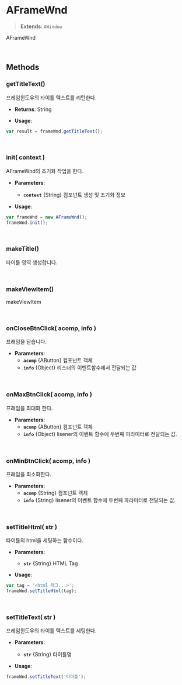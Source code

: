 # AFrameWnd
> **Extends**: `AWindow`

AFrameWnd

<br/>

## Methods

### getTitleText()

프레임윈도우의 타이틀 텍스트를 리턴한다.

* **Returns**: String

* **Usage**: 
```js
var result = frameWnd.getTitleText();
```

<br/>

### init( context )

AFrameWnd의 초기화 작업을 한다.

* **Parameters**: 
	* **`context`** {String} 컴포넌트 생성 및 초기화 정보

* **Usage**: 
```js
var frameWnd = new AFrameWnd();
frameWnd.init();
```

<br/>

### makeTitle()

타이틀 영역 생성합니다.

<br/>

### makeViewItem()

makeViewItem

<br/>

### onCloseBtnClick( acomp, info )

프래임을 닫습니다.

* **Parameters**: 
	* **`acomp`** {AButton} 컴포넌트 객체
	* **`info`** {Object} 리스너의 이벤트함수에서 전달되는 값

<br/>

### onMaxBtnClick( acomp, info )

프래임을 최대화 한다.

* **Parameters**: 
	* **`acomp`** {AButton} 컴포넌트 객체
	* **`info`** {Object} lisener의 이벤트 함수에 두번째 파라미터로 전달되는 값.

<br/>

### onMinBtnClick( acomp, info )

프래임을 최소화한다.

* **Parameters**: 
	* **`acomp`** {String} 컴포넌트 객체
	* **`info`** {String} lisener의 이벤트 함수에 두번째 파라미터로 전달되는 값.

<br/>

### setTitleHtml( str )

타이틀의 html을 세팅하는 함수이다.

* **Parameters**: 
	* **`str`** {String} HTML Tag

* **Usage**: 
```js
var tag = '<html 태그...>';
frameWnd.setTitleHtml(tag);
```

<br/>

### setTitleText( str )

프레임윈도우의 타이틀 텍스트를 세팅한다.

* **Parameters**: 
	* **`str`** {String} 타이틀명

* **Usage**: 
```js
frameWnd.setTitleText('타이틀');
```

<br/>
<br/>
